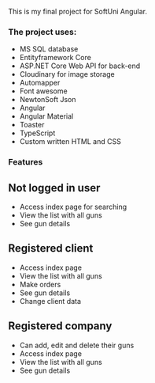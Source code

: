 This is my final project for SoftUni Angular.

### The project uses:
- MS SQL database
- Entityframework Core
- ASP.NET Core Web API for back-end
- Cloudinary for image storage
- Automapper
- Font awesome
- NewtonSoft Json
- Angular
- Angular Material
- Toaster
- TypeScript
- Custom written HTML and CSS

### Features
## Not logged in user
- Access index page for searching
- View the list with all guns
- See gun details

## Registered client
- Access index page
- View the list with all guns
- Make orders
- See gun details
- Change client data

## Registered company
- Can add, edit and delete their guns
- Access index page
- View the list with all guns
- See gun details
